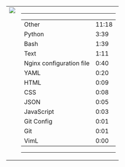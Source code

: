 
<table><tr>
<td valign="top">
  <img src="https://wakatime.com/share/@Aperture/0cd21d5d-ac4f-458d-9c71-d06f479c1297.png" />
</td>

<td valign="top">
  <hr>
  <table>
    <tr><td>Other</td><td>11:18</td></tr><tr><td>Python</td><td>3:39</td></tr><tr><td>Bash</td><td>1:39</td></tr><tr><td>Text</td><td>1:11</td></tr><tr><td>Nginx configuration file</td><td>0:40</td></tr><tr><td>YAML</td><td>0:20</td></tr><tr><td>HTML</td><td>0:09</td></tr><tr><td>CSS</td><td>0:08</td></tr><tr><td>JSON</td><td>0:05</td></tr><tr><td>JavaScript</td><td>0:03</td></tr><tr><td>Git Config</td><td>0:01</td></tr><tr><td>Git</td><td>0:01</td></tr><tr><td>VimL</td><td>0:00</td></tr>
  </table>
  <hr>
</td>
</tr></table>

